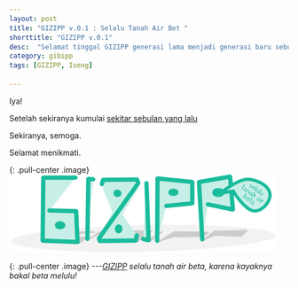 ```yaml
---
layout: post
title: "GIZIPP v.0.1 : Selalu Tanah Air Bet "
shorttitle: "GIZIPP v.0.1"
desc:  "Selamat tinggal GIZIPP generasi lama menjadi generasi baru sebutlah ia yang selalu tanah air beta."
category: gibipp
tags: [GIZIPP, Iseng]

---
```


Iya!

Setelah sekiranya kumulai [sekitar sebulan yang lalu](/log/log-v15-6-28.html)

Sekiranya, semoga.

Selamat menikmati.

{: .pull-center .image}
![gizipp selalu tanah air beta](/assets/post/gizipp-selalu-tanah-air-beta-fix.png)

{: .pull-center .image}
*---[GIZIPP](http://gizipp.com) selalu tanah air beta, karena kayaknya bakal beta melulu!*
